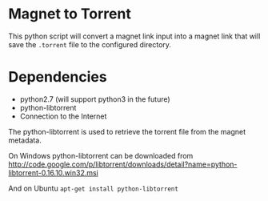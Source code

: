 Magnet to Torrent
=================

This python script will convert a magnet link input into a magnet link that will save the `.torrent` file to the configured directory.

Dependencies
============

* python2.7 (will support python3 in the future)
* python-libtorrent
* Connection to the Internet

The python-libtorrent is used to retrieve the torrent file from the magnet metadata.

On Windows python-libtorrent can be downloaded from http://code.google.com/p/libtorrent/downloads/detail?name=python-libtorrent-0.16.10.win32.msi

And on Ubuntu
`apt-get install python-libtorrent`
